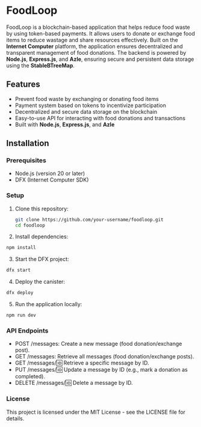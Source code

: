 # FoodLoop

FoodLoop is a blockchain-based application that helps reduce food waste by using token-based payments. It allows users to donate or exchange food items to reduce wastage and share resources effectively. Built on the **Internet Computer** platform, the application ensures decentralized and transparent management of food donations. The backend is powered by **Node.js**, **Express.js**, and **Azle**, ensuring secure and persistent data storage using the **StableBTreeMap**.

## Features
- Prevent food waste by exchanging or donating food items
- Payment system based on tokens to incentivize participation
- Decentralized and secure data storage on the blockchain
- Easy-to-use API for interacting with food donations and transactions
- Built with **Node.js**, **Express.js**, and **Azle**

## Installation

### Prerequisites
- Node.js (version 20 or later)
- DFX (Internet Computer SDK)

### Setup

1. Clone this repository:
   
   ```bash
   git clone https://github.com/your-username/foodloop.git
   cd foodloop
2. Install dependencies:

```bash
npm install
```
3. Start the DFX project:
```bash
dfx start
```
4. Deploy the canister:
```bash
dfx deploy
```
5. Run the application locally:
```bash
npm run dev
```
### API Endpoints
- POST /messages: Create a new message (food donation/exchange post).
- GET /messages: Retrieve all messages (food donation/exchange posts).
- GET /messages/:id: Retrieve a specific message by ID.
- PUT /messages/:id: Update a message by ID (e.g., mark a donation as completed).
- DELETE /messages/:id: Delete a message by ID.

### License
This project is licensed under the MIT License - see the LICENSE file for details.
